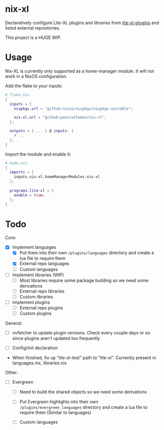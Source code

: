 # nix-xl

Declaratively configure Lite-XL plugins and libraries from [lite-xl-plugins](https://github.com/lite-xl/lite-xl-plugins) and listed external repositories.

This project is a HUGE WIP.

# Usage
Nix-XL is currently only supported as a home-manager module. It will not work in a NixOS configuration.

Add the flake to your inputs:
```nix
# flake.nix
{
  inputs = {
    nixpkgs.url = "github:nixos/nixpkgs/nixpkgs-unstable";

    nix-xl.url = "github:passivelemon/nix-xl";
  };

  outputs = { ... } @ inputs: {
    # ...
  };
}
```

Import the module and enable it:
```nix
# home.nix
{
  imports = [
    inputs.nix-xl.homeManagerModules.nix-xl
  ];
  
  programs.lite-xl = {
    enable = true;
  };
}
```

# Todo
Core:
- [x] Implement languages
  - [x] Put them into their own `/plugins/languages` directory and create a lua file to require them
  - [x] External repo languages
  - [ ] Custom languages

- [ ] Implement libraries (WIP)
  - [ ] Most libraries require some package building so we need some derivations
  - [ ] External repo libraries
  - [ ] Custom libraries

- [ ] Implement plugins
  - [ ] External repo plugins
  - [ ] Custom plugins

General:
- [ ] nvfetcher to update plugin versions. Check every couple days or so since plugins aren't updated too frequently

- [ ] Config/init declaration

- When finished, fix up "lite-xl-test" path to "lite-xl". Currently present in languages.nix, libraries.nix

Other:
- [ ] Evergreen
  - [ ] Need to build the shared objects so we need some derivations
  - [ ] Put Evergreen highlights into their own `/plugins/evergreen_languages` directory and create a lua file to require them (Similar to languages)
  - [ ] Custom languages


